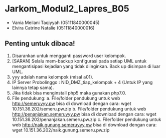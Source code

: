 # Jarkom_Modul2_Lapres_B05

- Vania Meilani Taqiyyah (05111840000045)
- Elvira Catrine Natalie (05111840000016)

## Penting untuk dibaca!
1. Disarankan untuk mengganti password user kelompok.
2. [SARAN] Selalu mem-backup konfigurasi pada setiap UML untuk mengantisipasi kejadian yang tidak
  diinginkan. Back up disimpan di luar UML.
3. yyy adalah nama kelompok (misal a01).
4. IP Server Probolinggo : NID_DMZ_tiap_kelompok + 4 (Untuk IP yang lainnya tetap sama).
5. Jika tidak bisa menginstall php5 maka gunakan php7.0.
6. File pendukung:
a. File/folder pendukung untuk web http://semeruyyy.pw bisa di download dengan cara:
wget 10.151.36.202/semeru.pw.zip
b. File/folder pendukung untuk web http://penanjakan.semeruyyy.pw bisa di download dengan cara:
wget 10.151.36.202/penanjakan.semeru.pw.zip
c. File/folder pendukung untuk web http://naik.gunung.semeruyyy.pw bisa di download dengan cara:
wget 10.151.36.202/naik.gunung.semeru.pw.zip
